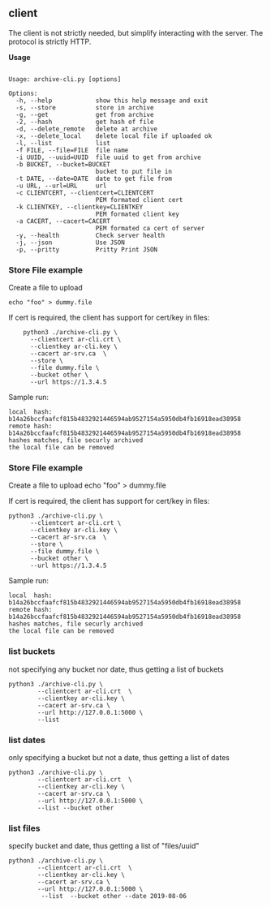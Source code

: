 
## client


The client is not strictly needed, but simplify interacting with the server.
The protocol is strictly HTTP.  


**Usage**


```

Usage: archive-cli.py [options]

Options:
  -h, --help            show this help message and exit
  -s, --store           store in archive
  -g, --get             get from archive
  -2, --hash            get hash of file
  -d, --delete_remote   delete at archive
  -x, --delete_local    delete local file if uploaded ok
  -l, --list            list
  -f FILE, --file=FILE  file name
  -i UUID, --uuid=UUID  file uuid to get from archive
  -b BUCKET, --bucket=BUCKET
                        bucket to put file in
  -t DATE, --date=DATE  date to get file from
  -u URL, --url=URL     url
  -c CLIENTCERT, --clientcert=CLIENTCERT
                        PEM formated client cert
  -k CLIENTKEY, --clientkey=CLIENTKEY
                        PEM formated client key
  -a CACERT, --cacert=CACERT
                        PEM formated ca cert of server
  -y, --health          Check server health
  -j, --json            Use JSON
  -p, --pritty          Pritty Print JSON

```


### Store File example

Create a file to upload
```
echo "foo" > dummy.file
```

If cert is required, the client has support for cert/key in files:

```
    python3 ./archive-cli.py \
      --clientcert ar-cli.crt \
      --clientkey ar-cli.key \
      --cacert ar-srv.ca  \
      --store \
      --file dummy.file \
      --bucket other \
      --url https://1.3.4.5
```

Sample run:

```
local  hash: b14a26bccfaafcf815b4832921446594ab9527154a5950db4fb16918ead38958
remote hash: b14a26bccfaafcf815b4832921446594ab9527154a5950db4fb16918ead38958
hashes matches, file securly archived
the local file can be removed
```


### Store File example


Create a file to upload
    echo "foo" > dummy.file

If cert is required, the client has support for cert/key in files:

```
python3 ./archive-cli.py \
      --clientcert ar-cli.crt \
      --clientkey ar-cli.key \
      --cacert ar-srv.ca  \
      --store \
      --file dummy.file \
      --bucket other \
      --url https://1.3.4.5
```


Sample run:

```
local  hash: b14a26bccfaafcf815b4832921446594ab9527154a5950db4fb16918ead38958
remote hash: b14a26bccfaafcf815b4832921446594ab9527154a5950db4fb16918ead38958
hashes matches, file securly archived
the local file can be removed
```

### list buckets


not specifying any bucket nor date, thus getting a list of buckets

```
python3 ./archive-cli.py \
        --clientcert ar-cli.crt  \
        --clientkey ar-cli.key \
        --cacert ar-srv.ca \
        --url http://127.0.0.1:5000 \
        --list
```


### list dates


only specifying a bucket but not a date, thus getting a list of dates

```
python3 ./archive-cli.py \
        --clientcert ar-cli.crt  \
        --clientkey ar-cli.key \
        --cacert ar-srv.ca \
        --url http://127.0.0.1:5000 \
        --list --bucket other
```


### list files


specify bucket and date, thus getting a list of "files/uuid"

```
python3 ./archive-cli.py \
        --clientcert ar-cli.crt  \
        --clientkey ar-cli.key \
        --cacert ar-srv.ca \
        --url http://127.0.0.1:5000 \
         --list  --bucket other --date 2019-08-06
```
